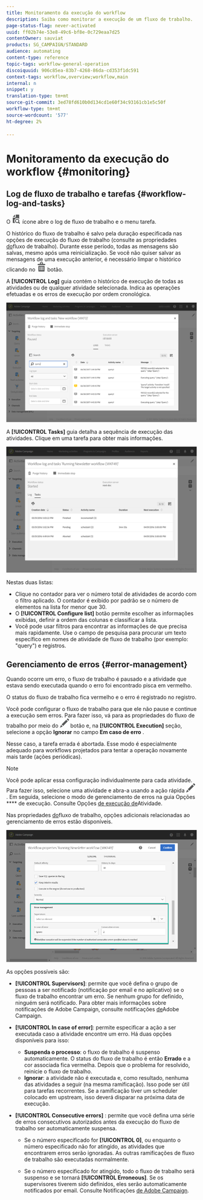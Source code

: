 ```yaml
---
title: Monitoramento da execução do workflow
description: Saiba como monitorar a execução de um fluxo de trabalho.
page-status-flag: never-activated
uuid: ff02b74e-53e8-49c6-bf8e-0c729eaa7d25
contentOwner: sauviat
products: SG_CAMPAIGN/STANDARD
audience: automating
content-type: reference
topic-tags: workflow-general-operation
discoiquuid: 906c85ea-83b7-4268-86da-cd353f1dc591
context-tags: workflow,overview;workflow,main
internal: n
snippet: y
translation-type: tm+mt
source-git-commit: 3ed78fd610b0d134cd1e60f34c93161cb1e5c50f
workflow-type: tm+mt
source-wordcount: '577'
ht-degree: 2%

---
```



# Monitoramento da execução do workflow {#monitoring}

## Log de fluxo de trabalho e tarefas {#workflow-log-and-tasks}

O ![](assets/printpreview_darkgrey-24px.png) ícone abre o log de fluxo de trabalho e o menu tarefa.

O histórico do fluxo de trabalho é salvo pela duração especificada nas opções de execução do fluxo de trabalho (consulte as propriedades [do](#workflow-properties)fluxo de trabalho). Durante esse período, todas as mensagens são salvas, mesmo após uma reinicialização. Se você não quiser salvar as mensagens de uma execução anterior, é necessário limpar o histórico clicando no ![](assets/delete_darkgrey-24px.png) botão.

A **[!UICONTROL Log]** guia contém o histórico de execução de todas as atividades ou de qualquer atividade selecionada. Indica as operações efetuadas e os erros de execução por ordem cronológica.

![](assets/wkf_execution_4.png)

A **[!UICONTROL Tasks]** guia detalha a sequência de execução das atividades. Clique em uma tarefa para obter mais informações.

![](assets/wkf_execution_5.png)

Nestas duas listas:

* Clique no contador para ver o número total de atividades de acordo com o filtro aplicado. O contador é exibido por padrão se o número de elementos na lista for menor que 30.
* O **[!UICONTROL Configure list]** botão permite escolher as informações exibidas, definir a ordem das colunas e classificar a lista.
* Você pode usar filtros para encontrar as informações de que precisa mais rapidamente. Use o campo de pesquisa para procurar um texto específico em nomes de atividade de fluxo de trabalho (por exemplo: &quot;query&quot;) e registros.

## Gerenciamento de erros {#error-management}

Quando ocorre um erro, o fluxo de trabalho é pausado e a atividade que estava sendo executada quando o erro foi encontrado pisca em vermelho.

O status do fluxo de trabalho fica vermelho e o erro é registrado no registro.

Você pode configurar o fluxo de trabalho para que ele não pause e continue a execução sem erros. Para fazer isso, vá para as propriedades do fluxo de trabalho por meio do ![](assets/edit_darkgrey-24px.png) botão e, na **[!UICONTROL Execution]** seção, selecione a opção **Ignorar** no campo **Em caso de erro** .

Nesse caso, a tarefa errada é abortada. Esse modo é especialmente adequado para workflows projetados para tentar a operação novamente mais tarde (ações periódicas).

>[!NOTE]
>
>Você pode aplicar essa configuração individualmente para cada atividade. Para fazer isso, selecione uma atividade e abra-a usando a ação rápida ![](assets/edit_darkgrey-24px.png). Em seguida, selecione o modo de gerenciamento de erros na guia Opções **** de execução. Consulte Opções [de execução de](#activity-execution-options)Atividade.

Nas propriedades [do](#workflow-properties)fluxo de trabalho, opções adicionais relacionadas ao gerenciamento de erros estão disponíveis.

![](assets/wkf_execution_error.png)

As opções possíveis são:

* **[!UICONTROL Supervisors]**: permite que você defina o grupo de pessoas a ser notificado (notificação por email e no aplicativo) se o fluxo de trabalho encontrar um erro. Se nenhum grupo for definido, ninguém será notificado. Para obter mais informações sobre notificações de Adobe Campaign, consulte notificações [de](../../administration/using/sending-internal-notifications.md)Adobe Campaign.

* **[!UICONTROL In case of error]**: permite especificar a ação a ser executada caso a atividade encontre um erro. Há duas opções disponíveis para isso:

   * **Suspenda o processo**: o fluxo de trabalho é suspenso automaticamente. O status do fluxo de trabalho é então **Errado** e a cor associada fica vermelha. Depois que o problema for resolvido, reinicie o fluxo de trabalho.
   * **Ignorar**: a atividade não é executada e, como resultado, nenhuma das atividades a seguir (na mesma ramificação). Isso pode ser útil para tarefas recorrentes. Se a ramificação tiver um scheduler colocado em upstream, isso deverá disparar na próxima data de execução.

* **[!UICONTROL Consecutive errors]** : permite que você defina uma série de erros consecutivos autorizados antes da execução do fluxo de trabalho ser automaticamente suspensa.

   * Se o número especificado for **[!UICONTROL 0]**, ou enquanto o número especificado não for atingido, as atividades que encontrarem erros serão ignoradas. As outras ramificações de fluxo de trabalho são executadas normalmente.

   * Se o número especificado for atingido, todo o fluxo de trabalho será suspenso e se tornará **[!UICONTROL Erroneous]**. Se os supervisores tiverem sido definidos, eles serão automaticamente notificados por email. Consulte Notificações [de Adobe Campaign](../../administration/using/sending-internal-notifications.md).
